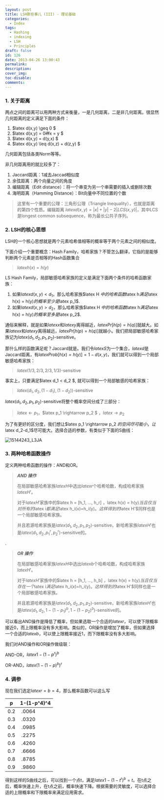 ```yaml
---
layout: post
title: LSH那些事儿 (III) - 理论基础
categories:
  - Index
tags:
  - Hashing
  - indexing
  - LSH
  - Principles
draft: false
id: 126
date: 2013-04-26 13:00:43
permalink:
description:
cover_img:
toc-disable:
comments:
---
```


### 1\. 关于距离

两点之间的距离可以用两种方式来衡量，一是几何距离，二是非几何距离。很显然几何距离的定义满足下面的条件：

1.  $latex d(x,y) \geq 0 $
2.  $latex d(x,y) = 0~~iff~~x = y $
3.  $latex d(x,y) = d(y,x) $
4.  $latex d(x,y) \leq d(x,z) + d(z,y) $

几何距离包括各类Norm等等。

非几何距离用的就比较多了：

1.  Jaccard距离：1减去Jaccad相似度
2.  余弦距离：两个向量之间的角度
3.  编辑距离（Edit distance）：将一个串变为另一个串需要的插入或删除次数
4.  海明距离（Hamming Distance）：Bit向量中不同位置的个数

> 这里有一个重要的公理：三角形公理（Triangle Inequality），也就是距离的第四个性质。编辑距离 $latex d(x,y) = |x| + |y| - 2|LCS(x,y)|$，其中LCS是longest common subsequence，称为最长公共子序列。

### 2\. LSH的核心思想

LSH的一个核心思想就是两个元素哈希值相等的概率等于两个元素之间的相似度。

下面介绍一个重要概念：Hash Family，哈希家族？不管怎么翻译，它指的是能够判断两个元素是否相等的Hash函数集合

> $latex h(x) = h(y)$

LS Hash Family，局部敏感哈希家族的定义是满足下面两个条件的哈希函数家族：

1.  如果$latex d(x,y) < d_1$，那么哈希家族$latex H $中的哈希函数$latex h$满足$latex h(x) = h(y)$的概率至少是$latex p_1$.
2.  如果$latex d(x,y) > d_2$，那么哈希家族$latex H $中的哈希函数$latex h$满足$latex h(x) = h(y)$的概率至多是$latex p_2$.

通俗来解释，就是如果$latex x$和$latex y$离得越近，$latex Pr[h(p)=h(q)]$就越大。如果$latex x$和$latex y$离得越远，$latex Pr[h(p)=h(q)]$就越小。我们把局部敏感哈希家族记为$latex (d_1,d_2,p_1,p_2)$-sensitive。

那什么样的函数满足呢？Jaccard就是。我们令$latex S$为一个集合，$latex d$是Jaccard距离，有$latex Prob[h(x)=h(y)] = 1-d(x,y)$，我们就可以得到一个局部敏感哈希家族：

> $latex (1/3, 2/3, 2/3, 1/3)$-sensitive

事实上，只要满足$latex d_1 < d_2 $, 就可以得到一个局部敏感的哈希家族：

> $latex (d_1,d_2,(1-d_1),(1-d_2))$-sensitive

$latex (d_1,d_2,p_1,p_2)$-sensitive将整个概率空间分成了三部分：

> $latex \leftarrow p_1$，$latex p_1 \rightarrow p_2 $ ，$latex \rightarrow p_2$

为了有更好的区分度，我们想让$latex p_1 \rightarrow p_2 $的空间尽可能小，让$latex d_2-d_1$尽可能大。选择合适的参数，有类似于下面的S曲线：

![15144243_L3JA](http://longaspire.com/blog/wp-content/uploads/2013/04/15144243_L3JA.png)

### 3\. 两种哈希函数操作

定义两种哈希函数的操作：AND和OR。

> **_AND 操作_**
> 
>   在局部敏感哈希家族$latex H$中选出$latex r$个哈希哈数，构成哈希家族$latex H'$。
> 
>   对于$latex H'$家族中的$latex h = [h_1, ..., h_r] $，$latex h(x) = h(y)$当且仅当对所有的$latex i$都满足$latex h_i(x)=h_i(y)$。这样得到的$latex H'$同样也是一个局部敏感哈希家族。
> 
>   并且若源哈希家族是$latex (d_1,d_2,p_1,p_2)$-sensitive，新哈希家族$latex H'$也是$latex (d_1,d_2,{p_1}^r,{p_2}^r)$-sensitive的。

.

> **_OR 操作_**
> 
>   在局部敏感哈希家族$latex H$中选出$latex b$个哈希哈数，构成哈希家族$latex H'$。
> 
>   对于$latex H'$家族中的$latex h = [h_1, ..., h_b] $，$latex h(x) = h(y)$当且仅当存在一个$latex i$满足$latex h_i(x)=h_i(y)$。这样得到的$latex H'$同样也是一个局部敏感哈希家族。
> 
>   并且若源哈希家族是$latex (d_1,d_2,p_1,p_2)$-sensitive，新哈希家族$latex H'$也是$latex (d_1,d_2,1-(1-p_1)^b,1-(1-p_2)^b)$-sensitive的。

可以看出AND操作是降低了概率，但如果选取一个合适的$latex r$，可以使下限概率接近0，而上限概率没有多大影响。类似的，OR操作是增加了概率，但如果选择一个合适的$latex b$，可以使上限概率接近1，而下限概率没有多大影响。

我们对AND操作和OR操作做级联：

AND-OR，$latex 1-(1-p^r)^b$

OR-AND，$latex (1-(1-p)^b)^r$

### 4\. 调参

现在我们选定$latex r = b = 4$，那么概率函数可以这么写

<table>
<thead>
<tr>
  <th>p</th>
  <th>1-(1-p^4)^4</th>
</tr>
</thead>
<tbody>
<tr>
  <td>0.2</td>
  <td> .0064</td>
</tr>
<tr>
  <td>0.3</td>
  <td> .0320</td>
</tr>
<tr>
  <td>0.4</td>
  <td> .0985</td>
</tr>
<tr>
  <td>0.5</td>
  <td> .2275</td>
</tr>
<tr>
  <td>0.6</td>
  <td> .4260</td>
</tr>
<tr>
  <td>0.7</td>
  <td> .6666</td>
</tr>
<tr>
  <td>0.8</td>
  <td> .8785</td>
</tr>
<tr>
  <td>0.9</td>
  <td> .9860</td>
</tr>
</tbody>
</table>

得到这样的S曲线之后，可以找到一个点t，满足$latex 1-(1-t^r)^b = t$。在t点之后，概率快速上升，在t点之前，概率快速下降。根据需要的灵敏度，可以选择合适的上限概率和下限概率来满足应用需求。
